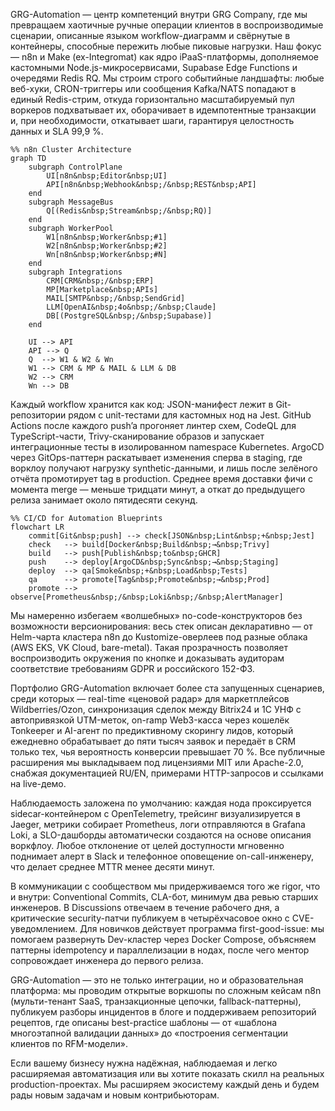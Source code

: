 GRG-Automation — центр компетенций внутри GRG Company, где мы превращаем хаотичные ручные операции клиентов в воспроизводимые сценарии, описанные языком workflow-диаграмм и свёрнутые в контейнеры, способные пережить любые пиковые нагрузки. Наш фокус — n8n и Make (ex-Integromat) как ядро iPaaS-платформы, дополняемое кастомными Node.js-микросервисами, Supabase Edge Functions и очередями Redis RQ. Мы строим строго событийные ландшафты: любые веб-хуки, CRON-триггеры или сообщения Kafka/NATS попадают в единый Redis-стрим, откуда горизонтально масштабируемый пул воркеров подхватывает их, оборачивает в идемпотентные транзакции и, при необходимости, откатывает шаги, гарантируя целостность данных и SLA 99,9 %.

```mermaid
%% n8n Cluster Architecture
graph TD
    subgraph ControlPlane
        UI[n8n&nbsp;Editor&nbsp;UI]
        API[n8n&nbsp;Webhook&nbsp;/&nbsp;REST&nbsp;API]
    end
    subgraph MessageBus
        Q[(Redis&nbsp;Stream&nbsp;/&nbsp;RQ)]
    end
    subgraph WorkerPool
        W1[n8n&nbsp;Worker&nbsp;#1]
        W2[n8n&nbsp;Worker&nbsp;#2]
        Wn[n8n&nbsp;Worker&nbsp;#N]
    end
    subgraph Integrations
        CRM[CRM&nbsp;/&nbsp;ERP]
        MP[Marketplace&nbsp;APIs]
        MAIL[SMTP&nbsp;/&nbsp;SendGrid]
        LLM[OpenAI&nbsp;4o&nbsp;/&nbsp;Claude]
        DB[(PostgreSQL&nbsp;/&nbsp;Supabase)]
    end

    UI --> API
    API --> Q
    Q  --> W1 & W2 & Wn
    W1 --> CRM & MP & MAIL & LLM & DB
    W2 --> CRM
    Wn --> DB
```

Каждый workflow хранится как код: JSON-манифест лежит в Git-репозитории рядом с unit-тестами для кастомных нод на Jest. GitHub Actions после каждого push’a прогоняет линтер схем, CodeQL для TypeScript-части, Trivy-сканирование образов и запускает интеграционные тесты в изолированном namespace Kubernetes. ArgoCD через GitOps-паттерн раскатывает изменения сперва в staging, где ворклоу получают нагрузку synthetic-данными, и лишь после зелёного отчёта промотирует tag в production. Среднее время доставки фичи с момента merge — меньше тридцати минут, а откат до предыдущего релиза занимает около пятидесяти секунд.

```mermaid
%% CI/CD for Automation Blueprints
flowchart LR
    commit[Git&nbsp;push] --> check[JSON&nbsp;Lint&nbsp;+&nbsp;Jest]
    check   --> build[Docker&nbsp;Build&nbsp;→&nbsp;Trivy]
    build   --> push[Publish&nbsp;to&nbsp;GHCR]
    push    --> deploy[ArgoCD&nbsp;Sync&nbsp;→&nbsp;Staging]
    deploy  --> qa[Smoke&nbsp;+&nbsp;Load&nbsp;Tests]
    qa      --> promote[Tag&nbsp;Promote&nbsp;→&nbsp;Prod]
    promote --> observe[Prometheus&nbsp;/&nbsp;Loki&nbsp;/&nbsp;AlertManager]
```

Мы намеренно избегаем «волшебных» no-code-конструкторов без возможности версионирования: весь стек описан декларативно — от Helm-чарта кластера n8n до Kustomize-оверлеев под разные облака (AWS EKS, VK Cloud, bare-metal). Такая прозрачность позволяет воспроизводить окружения по кнопке и доказывать аудиторам соответствие требованиям GDPR и российского 152-ФЗ.

Портфолио GRG-Automation включает более ста запущенных сценариев, среди которых — real-time «ценовой радар» для маркетплейсов Wildberries/Ozon, синхронизация сделок между Bitrix24 и 1С УНФ с автопривязкой UTM-меток, on-ramp Web3-касса через кошелёк Tonkeeper и AI-агент по предиктивному скорингу лидов, который ежедневно обрабатывает до пяти тысяч заявок и передаёт в CRM только тех, чья вероятность конверсии превышает 70 %. Все публичные расширения мы выкладываем под лицензиями MIT или Apache-2.0, снабжая документацией RU/EN, примерами HTTP-запросов и ссылками на live-демо.

Наблюдаемость заложена по умолчанию: каждая нода проксируется sidecar-контейнером с OpenTelemetry, трейсинг визуализируется в Jaeger, метрики собирает Prometheus, логи отправляются в Grafana Loki, а SLO-дашборды автоматически создаются на основе описания воркфлоу. Любое отклонение от целей доступности мгновенно поднимает алерт в Slack и телефонное оповещение on-call-инженеру, что делает среднее MTTR менее десяти минут.

В коммуникации с сообществом мы придерживаемся того же rigor, что и внутри: Conventional Commits, CLA-бот, минимум два ревью старших инженеров. В Dis­cus­sions отвечаем в течение рабочего дня, а критические security-патчи публикуем в четырёхчасовое окно с CVE-уведомлением. Для новичков действует программа first-good-issue: мы помогаем развернуть Dev-кластер через Docker Compose, объясняем паттерны idempotency и параллелизации в нодах, после чего ментор сопровождает инженера до первого релиза.

GRG-Automation — это не только интеграции, но и образовательная платформа: мы проводим открытые воркшопы по сложным кейсам n8n (мульти-тенант SaaS, транзакционные цепочки, fallback-паттерны), публикуем разборы инцидентов в блоге и поддерживаем репозиторий рецептов, где описаны best-practice шаблоны — от «шаблона многоэтапной валидации данных» до «построения сегментации клиентов по RFM-модели».

Если вашему бизнесу нужна надёжная, наблюдаемая и легко расширяемая автоматизация или вы хотите показать скилл на реальных production-проектах. Мы расширяем экосистему каждый день и будем рады новым задачам и новым контрибьюторам.
